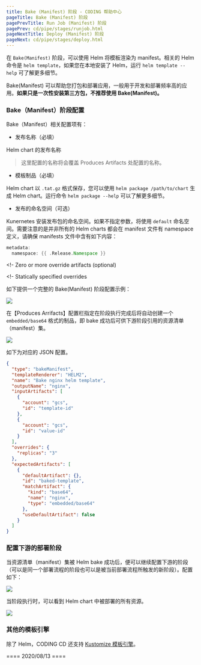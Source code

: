 ```yaml
---
title: Bake (Manifest) 阶段 - CODING 帮助中心
pageTitle: Bake (Manifest) 阶段
pagePrevTitle: Run Job (Manifest) 阶段
pagePrev: cd/pipe/stages/runjob.html
pageNextTitle: Deploy (Manifest) 阶段
pageNext: cd/pipe/stages/deploy.html
---
```


在 `Bake(Manifest)` 阶段，可以使用 Helm 将模板渲染为 manifest。相关的 Helm 命令是 `helm template`，如果您在本地安装了 Helm，运行 `helm template --help` 可了解更多细节。

Bake(Manifest) 可以帮助您打包和部署应用，一般用于开发和部署频率高的应用。**如果只是一次性安装第三方包，不推荐使用 Bake(Manifest)。**

### Bake（Manifest）阶段配置

Bake（Manifest）相关配置项有：

-   发布名称（必填）
  
  Helm chart 的发布名称

> 这里配置的名称将会覆盖 Produces Artifacts 处配置的名称。

-   模板制品（必填）
 
  Helm chart 以 `.tat.gz` 格式保存，您可以使用 `helm package /path/to/chart` 生成 Helm chart。运行命令 `helm package --help` 可以了解更多细节。

-   发布的命名空间（可选）

  Kunernetes 安装发布包的命名空间。如果不指定参数，将使用 `default` 命名空间。需要注意的是并非所有的 Helm charts 都会在 manifest 文件有 namespace 定义，请确保 manifests 文件中含有如下内容：

```groovy
metadata:
  namespace: {{ .Release.Namespace }}
```

<!- Zero or more override artifacts (optional)

<!The files passed to --values parameter in the helm template command. Each is a remotely stored artifact representing a Helm Value File.>

<!- Statically specified overrides

<!The set of static of key/value pairs that are passed as --set parameters to the helm template command.>

如下提供一个完整的 Bake(Manifest) 阶段配置示例：

![](https://help-assets.codehub.cn/enterprise/20200521143243.png)

在【Produces Arrifacts】配置栏指定在阶段执行完成后将自动创建一个 `embedded/base64` 格式的制品，即 bake 成功后可供下游阶段引用的资源清单（manifest）集。

![](https://help-assets.codehub.cn/enterprise/20200521143633.png)

如下为对应的 JSON 配置。

```json
{
  "type": "bakeManifest",
  "templateRenderer": "HELM2",
  "name": "Bake nginx helm template",
  "outputName": "nginx",
  "inputArtifacts": [
    {
      "account": "gcs",
      "id": "template-id"
    },
    {
      "account": "gcs",
      "id": "value-id"
    }
  ],
  "overrides": {
    "replicas": "3"
  },
  "expectedArtifacts": [
    {
      "defaultArtifact": {},
      "id": "baked-template",
      "matchArtifact": {
        "kind": "base64",
        "name": "nginx",
        "type": "embedded/base64"
      },
      "useDefaultArtifact": false
    }
  ]
}
```

### 配置下游的部署阶段

当资源清单（manifest）集被 Helm bake 成功后，便可以继续配置下游的阶段（可以是同一个部署流程的阶段也可以是被当前部署流程所触发的新阶段）。配置如下：

![](https://help-assets.codehub.cn/enterprise/20200521143854.png)

当阶段执行时，可以看到 Helm chart 中被部署的所有资源。

![](https://help-assets.codehub.cn/enterprise/20200521143936.png)

### 其他的模板引擎

除了 Helm，CODING CD 还支持 [Kustomize 模板引擎](https://www.spinnaker.io/guides/user/kubernetes-v2/kustomize-manifests/)。


==== 2020/08/13 ====
